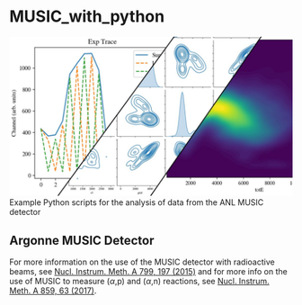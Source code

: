 # MUSIC_with_python
![Examples of some plots using Matplotlib and Seaborn of MUSIC data.](./doc/img/image_main.jpg)
Example Python scripts for the analysis of data from the ANL MUSIC detector 

## Argonne MUSIC Detector
For more information on the use of the MUSIC detector with radioactive beams, see [Nucl. Instrum. Meth. A 799, 197 (2015)](https://doi.org/10.1016/j.nima.2015.07.030) and for more info on the use of MUSIC to measure ($\alpha$,p) and ($\alpha$,n) reactions, see [Nucl. Instrum. Meth. A 859, 63 (2017)](https://doi.org/10.1016/j.nima.2017.03.060).
